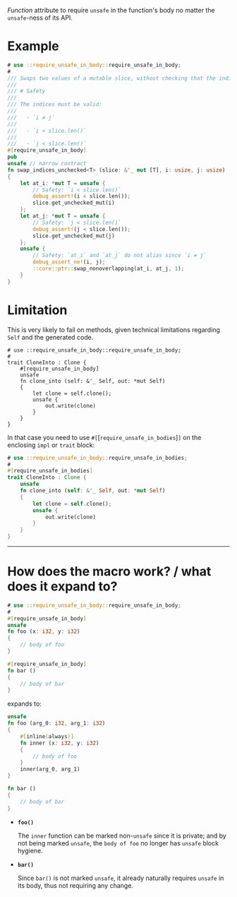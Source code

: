 _Function_ attribute to require `unsafe` in the function's body no matter the `unsafe`-ness of its API.

# Example

```rust
# use ::require_unsafe_in_body::require_unsafe_in_body;
#
/// Swaps two values of a mutable slice, without checking that the indices are valid.
///
/// # Safety
///
/// The indices must be valid:
///
///   - `i ≠ j`
///
///   - `i < slice.len()`
///
///   - `j < slice.len()`
#[require_unsafe_in_body]
pub
unsafe // narrow contract
fn swap_indices_unchecked<T> (slice: &'_ mut [T], i: usize, j: usize)
{
    let at_i: *mut T = unsafe {
        // Safety: `i < slice.len()`
        debug_assert!(i < slice.len());
        slice.get_unchecked_mut(i)
    };
    let at_j: *mut T = unsafe {
        // Safety: `j < slice.len()`
        debug_assert!(j < slice.len());
        slice.get_unchecked_mut(j)
    };
    unsafe {
        // Safety: `at_i` and `at_j` do not alias since `i ≠ j`
        debug_assert_ne!(i, j);
        ::core::ptr::swap_nonoverlapping(at_i, at_j, 1);
    }
}
```

# Limitation

This is very likely to fail on methods, given technical limitations regarding `Self` and the generated code.

```rust,compile_fail
# use ::require_unsafe_in_body::require_unsafe_in_body;
#
trait CloneInto : Clone {
    #[require_unsafe_in_body]
    unsafe
    fn clone_into (self: &'_ Self, out: *mut Self)
    {
        let clone = self.clone();
        unsafe {
            out.write(clone)
        }
    }
}
```

In that case you need to use `#[`[`require_unsafe_in_bodies`]`]` on the enclosing `impl` or `trait` block:

```rust
# use ::require_unsafe_in_body::require_unsafe_in_bodies;
#
#[require_unsafe_in_bodies]
trait CloneInto : Clone {
    unsafe
    fn clone_into (self: &'_ Self, out: *mut Self)
    {
        let clone = self.clone();
        unsafe {
            out.write(clone)
        }
    }
}
```

___

# How does the macro work? / what does it expand to?

```rust
# use ::require_unsafe_in_body::require_unsafe_in_body;
#
#[require_unsafe_in_body]
unsafe
fn foo (x: i32, y: i32)
{
    // body of foo
}

#[require_unsafe_in_body]
fn bar ()
{
    // body of bar
}
```

expands to:

```rust
unsafe
fn foo (arg_0: i32, arg_1: i32)
{
    #[inline(always)]
    fn inner (x: i32, y: i32)
    {
        // body of foo
    }
    inner(arg_0, arg_1)
}

fn bar ()
{
    // body of bar
}
```

  - **`foo()`**

    The `inner` function can be marked non-`unsafe` since it is private; and by not being marked `unsafe`, the `body of foo` no longer has `unsafe` block hygiene.

  - **`bar()`**

    Since `bar()` is not marked `unsafe`, it already naturally requires `unsafe` in its body, thus not requiring any change.
